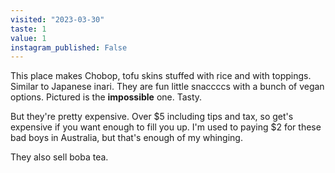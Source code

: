 ```yaml
---
visited: "2023-03-30"
taste: 1
value: 1
instagram_published: False
---
```


This place makes Chobop, tofu skins stuffed with rice and with toppings. Similar to Japanese inari. They are fun little snaccccs with a bunch of vegan options. Pictured is the **impossible** one. Tasty.

But they're pretty expensive. Over $5 including tips and tax, so get's expensive if you want enough to fill you up. I'm used to paying $2 for these bad boys in Australia, but that's enough of my whinging.

They also sell boba tea.
